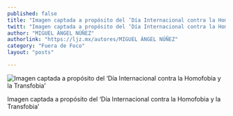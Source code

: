 ```yaml
---
published: false
title: "Imagen captada a propósito del ‘Día Internacional contra la Homofobia y la Transfobia’"
twitt: "Imagen captada a propósito del ‘Día Internacional contra la Homofobia y la Transfobia’"
author: "MIGUEL ÁNGEL NÚÑEZ"
authorlink: "https://ljz.mx/autores/MIGUEL ÁNGEL NÚÑEZ"
category: "Fuera de Foco"
layout: "posts"

---
```


![Imagen captada a propósito del ‘Día Internacional contra la Homofobia y la Transfobia’](http://i.imgur.com/xfzFHO9m.jpg)

Imagen captada a propósito del ‘Día Internacional contra la Homofobia y la Transfobia’
